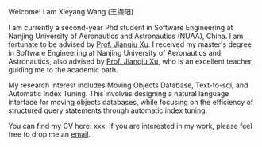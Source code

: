 Welcome! I am Xieyang Wang (王撷阳)

I am currently a second-year Phd student in Software Engineering at Nanjing University of Aeronautics and Astronautics (NUAA), China. I am fortunate to be advised by [Prof. Jianqiu Xu](http://dbgroup.nuaa.edu.cn/jianqiu). I received my master's degree in Software Engineering at Nanjing University of Aeronautics and Astronautics, also advised by [Prof. Jianqiu Xu](http://dbgroup.nuaa.edu.cn/jianqiu), who is an excellent teacher, guiding me to the academic path.

My research interest includes Moving Objects Database, Text-to-sql, and Automatic Index Tuning. This involves designing a natural language interface for moving objects databases, while focusing on the efficiency of structured query statements through automatic index tuning.

You can find my CV here: xxx. If you are interested in my work, please feel free to drop me an [email](xieyang@nuaa.edu.cn).


